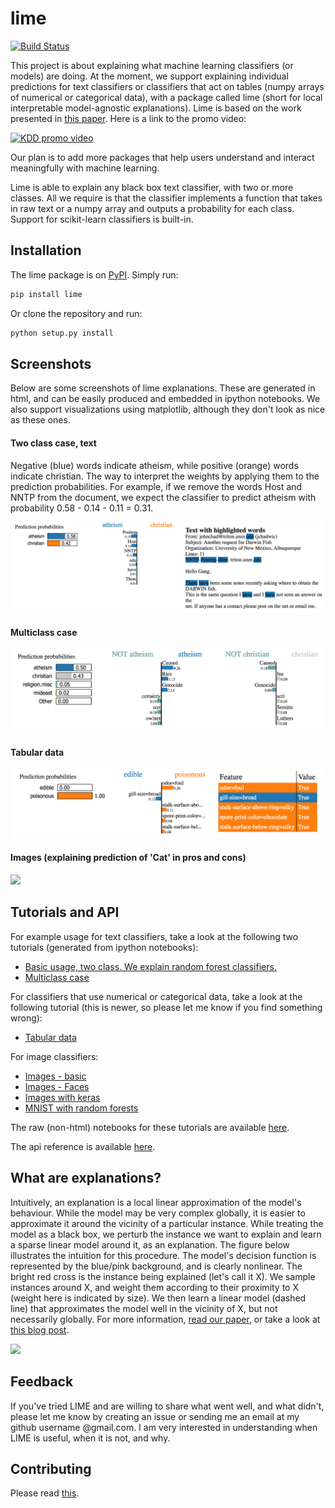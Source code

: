 # lime

[![Build Status](https://travis-ci.org/marcotcr/lime.svg?branch=master)](https://travis-ci.org/marcotcr/lime)

This project is about explaining what machine learning classifiers (or models) are doing.
At the moment, we support explaining individual predictions for text classifiers or classifiers that act on tables (numpy arrays of numerical or categorical data), with a package called lime (short for local interpretable model-agnostic explanations).
Lime is based on the work presented in [this paper](https://arxiv.org/abs/1602.04938). Here is a link to the promo video:

<a href="https://www.youtube.com/watch?v=hUnRCxnydCc" target="_blank"><img src="https://raw.githubusercontent.com/marcotcr/lime/master/doc/images/video_screenshot.png" width="450" alt="KDD promo video"/></a>

Our plan is to add more packages that help users understand and interact meaningfully with machine learning.

Lime is able to explain any black box text classifier, with two or more classes. All we require is that the classifier implements a function that takes in raw text or a numpy array and outputs a probability for each class. Support for scikit-learn classifiers is built-in.

## Installation

The lime package is on [PyPI](https://pypi.python.org/pypi/lime). Simply run:

```sh
pip install lime
```

Or clone the repository and run:

```sh
python setup.py install
```

## Screenshots

Below are some screenshots of lime explanations. These are generated in html, and can be easily produced and embedded in ipython notebooks. We also support visualizations using matplotlib, although they don't look as nice as these ones.

#### Two class case, text

Negative (blue) words indicate atheism, while positive (orange) words indicate christian. The way to interpret the weights by applying them to the prediction probabilities. For example, if we remove the words Host and NNTP from the document, we expect the classifier to predict atheism with probability 0.58 - 0.14 - 0.11 = 0.31.

![twoclass](doc/images/twoclass.png)

#### Multiclass case

![multiclass](doc/images/multiclass.png)

#### Tabular data

![tabular](doc/images/tabular.png)

#### Images (explaining prediction of 'Cat' in pros and cons)

<img src="https://raw.githubusercontent.com/marcotcr/lime/master/doc/images/images.png" width=200 />

## Tutorials and API

For example usage for text classifiers, take a look at the following two tutorials (generated from ipython notebooks):

- [Basic usage, two class. We explain random forest classifiers.](https://marcotcr.github.io/lime/tutorials/Lime%20-%20basic%20usage%2C%20two%20class%20case.html)
- [Multiclass case](https://marcotcr.github.io/lime/tutorials/Lime%20-%20multiclass.html)

For classifiers that use numerical or categorical data, take a look at the following tutorial (this is newer, so please let me know if you find something wrong):

- [Tabular data](https://marcotcr.github.io/lime/tutorials/Tutorial%20-%20continuous%20and%20categorical%20features.html)

For image classifiers:

- [Images - basic](https://marcotcr.github.io/lime/tutorials/Tutorial%20-%20images.html)
- [Images - Faces](https://github.com/marcotcr/lime/blob/master/doc/notebooks/Tutorial%20-%20Faces%20and%20GradBoost.ipynb)
- [Images with keras](https://github.com/marcotcr/lime/blob/master/doc/notebooks/Tutorial%20-%20Image%20Classification%20Keras.ipynb)
- [MNIST with random forests](https://github.com/marcotcr/lime/blob/master/doc/notebooks/Tutorial%20-%20MNIST%20and%20RF.ipynb)

The raw (non-html) notebooks for these tutorials are available [here](https://github.com/marcotcr/lime/tree/master/doc/notebooks).

The api reference is available [here](https://lime-ml.readthedocs.io/en/latest/).

## What are explanations?

Intuitively, an explanation is a local linear approximation of the model's behaviour.
While the model may be very complex globally, it is easier to approximate it around the vicinity of a particular instance.
While treating the model as a black box, we perturb the instance we want to explain and learn a sparse linear model around it, as an explanation.
The figure below illustrates the intuition for this procedure. The model's decision function is represented by the blue/pink background, and is clearly nonlinear.
The bright red cross is the instance being explained (let's call it X).
We sample instances around X, and weight them according to their proximity to X (weight here is indicated by size).
We then learn a linear model (dashed line) that approximates the model well in the vicinity of X, but not necessarily globally. For more information, [read our paper](https://arxiv.org/abs/1602.04938), or take a look at [this blog post](https://www.oreilly.com/learning/introduction-to-local-interpretable-model-agnostic-explanations-lime).

<img src="https://raw.githubusercontent.com/marcotcr/lime/master/doc/images/lime.png" width=300px />

## Feedback

If you've tried LIME and are willing to share what went well, and what didn't, please let me know by creating an issue or sending me an email at my github username @gmail.com. I am very interested in understanding when LIME is useful, when it is not, and why.

## Contributing

Please read [this](CONTRIBUTING.md).
